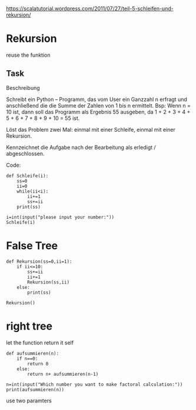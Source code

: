 https://scalatutorial.wordpress.com/2011/07/27/teil-5-schleifen-und-rekursion/

# Rekursion

reuse the funktion

## Task

Beschreibung

Schreibt ein Python – Programm, das vom User ein Ganzzahl n erfragt und anschließend die die Summe der Zahlen von 1 bis n ermittelt. Bsp: Wenn n = 10 ist, dann soll das Programm als Ergebnis 55 ausgeben, da 1 + 2 + 3 + 4 + 5 + 6 + 7 + 8 + 9 + 10 = 55 ist.

Löst das Problem zwei Mal: einmal mit einer Schleife, einmal mit einer Rekursion.

Kennzeichnet die Aufgabe nach der Bearbeitung als erledigt / abgeschlossen.

Code:

    def Schleife(i):
        ss=0
        ii=0
        while(ii<i):
            ii+=1
            ss+=ii
        print(ss)

    i=int(input("please input your number:"))
    Schleife(i)

# False Tree
    def Rekursion(ss=0,ii=1):
        if ii<=10:
            ss+=ii
            ii+=1
            Rekursion(ss,ii)
        else:
            print(ss)

    Rekursion()
# right tree

let the function return it self

    def aufsummieren(n):
        if n==0:
            return 0
        else:
            return n+ aufsummieren(n-1)

    n=int(input("Which number you want to make factoral calculation:"))
    print(aufsummieren(n))
use two paramters
